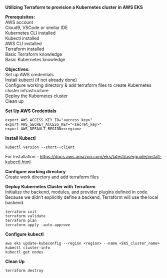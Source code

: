 **Utilizing Terraform to provision a Kubernetes cluster in AWS EKS**

**Prerequisites:**\
AWS account\
Cloud9, VSCode or similar IDE\
Kubernetes CLI installed\
Kubectl installed\
AWS CLI installed\
Terraform installed\
Basic Terraform knowledge\
Basic Kubernetes knowledge


**Objectives:**\
Set up AWS credentials\
Install kubectl (if not already done)\
Configure working directory & add terraform files to create Kubernetes cluster infrastructure\
Deploy the Kubernetes cluster\
Clean up

**Set Up AWS Credentials**
```
export AWS_ACCESS_KEY_ID="<access_key>"
export AWS_SECRET_ACCESS_KEY="<secret_key>"
export AWS_DEFAULT_REGION=<region>
```

**Install Kubectl**
```
kubectl version --short--client
```
For Installation - https://docs.aws.amazon.com/eks/latest/userguide/install-kubectl.html

**Configure working directory**\
Create work directory and add terraform files

**Deploy Kubernetes Cluster with Terraform**\
Initialize the backend, modules, and provider plugins defined in code. Because we didn’t explicitly define a backend, Terraform will use the local backend.
```
terraform init
terraform validate
terraform plan
terraform apply -auto-approve
```

**Configure kubectl**
```
aws eks update-kubeconfig --region <region> --name <EKS_cluster_name>
kubectl cluster-info
kubectl get nodes
```

**Clean Up**
```
terraform destroy
```



